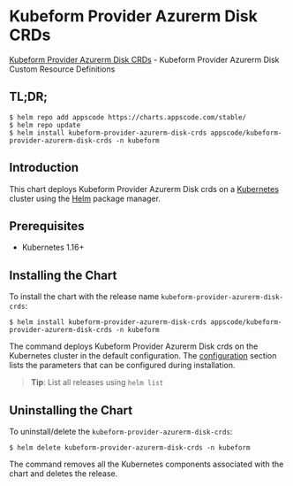 # Kubeform Provider Azurerm Disk CRDs

[Kubeform Provider Azurerm Disk CRDs](https://github.com/kubeform) - Kubeform Provider Azurerm Disk Custom Resource Definitions

## TL;DR;

```console
$ helm repo add appscode https://charts.appscode.com/stable/
$ helm repo update
$ helm install kubeform-provider-azurerm-disk-crds appscode/kubeform-provider-azurerm-disk-crds -n kubeform
```

## Introduction

This chart deploys Kubeform Provider Azurerm Disk crds on a [Kubernetes](http://kubernetes.io) cluster using the [Helm](https://helm.sh) package manager.

## Prerequisites

- Kubernetes 1.16+

## Installing the Chart

To install the chart with the release name `kubeform-provider-azurerm-disk-crds`:

```console
$ helm install kubeform-provider-azurerm-disk-crds appscode/kubeform-provider-azurerm-disk-crds -n kubeform
```

The command deploys Kubeform Provider Azurerm Disk crds on the Kubernetes cluster in the default configuration. The [configuration](#configuration) section lists the parameters that can be configured during installation.

> **Tip**: List all releases using `helm list`

## Uninstalling the Chart

To uninstall/delete the `kubeform-provider-azurerm-disk-crds`:

```console
$ helm delete kubeform-provider-azurerm-disk-crds -n kubeform
```

The command removes all the Kubernetes components associated with the chart and deletes the release.


